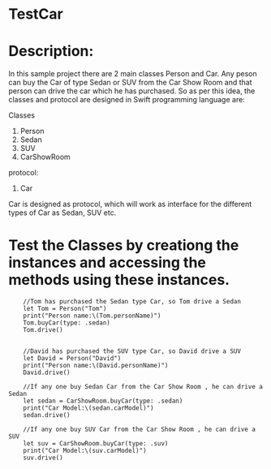 # TestCar 
# Description: 
In this sample project there are 2 main classes Person and Car. Any peson can buy the Car of type Sedan or SUV from the 
Car Show Room and that person can drive the car which he has purchased. 
So as per this idea, the classes and protocol are designed in Swift programming language are:

Classes
1. Person
2. Sedan
3. SUV
4. CarShowRoom

protocol: 
1. Car

Car is designed as protocol, which will work as interface for the different types of Car as Sedan, SUV etc.

# Test the Classes by creationg the instances and accessing the methods using these instances.


        //Tom has purchased the Sedan type Car, so Tom drive a Sedan
        let Tom = Person("Tom")
        print("Person name:\(Tom.personName)")
        Tom.buyCar(type: .sedan)
        Tom.drive()
        
        
        //David has purchased the SUV type Car, so David drive a SUV
        let David = Person("David")
        print("Person name:\(David.personName)")
        David.drive()
        
        //If any one buy Sedan Car from the Car Show Room , he can drive a Sedan
        let sedan = CarShowRoom.buyCar(type: .sedan)
        print("Car Model:\(sedan.carModel)")
        sedan.drive()
        
        //If any one buy SUV Car from the Car Show Room , he can drive a SUV
        let suv = CarShowRoom.buyCar(type: .suv)
        print("Car Model:\(suv.carModel)")
        suv.drive()
